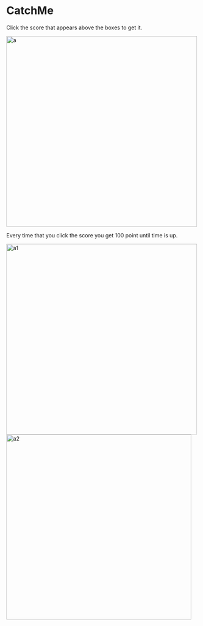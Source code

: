 # CatchMe
Click the score that appears above the boxes to get it.

<img width="500" alt="a" src="https://user-images.githubusercontent.com/75726319/168277241-d3ff9a25-1992-410d-905e-92265df41e8d.PNG">

Every time that you click the score you get 100 point until time is up.

<img width="500" alt="a1" src="https://user-images.githubusercontent.com/75726319/168277572-cc221774-5aa0-41bd-91dc-dc64d9828901.PNG"> <img width="485" alt="a2" src="https://user-images.githubusercontent.com/75726319/168277928-96ee7087-956f-449d-9857-3248c3ce8922.PNG">


